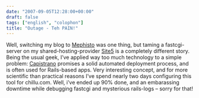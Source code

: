```yaml
---
date: "2007-09-05T12:28:00+00:00"
draft: false
tags: ["english", "colophon"]
title: "Outage - Teh PAIN!"
---
```

Well, switching my blog to [Mephisto](http://www.mephistoblog.com)
was one thing, but taming a fastcgi-server on my
shared-hosting-provider [Site5](http://www.site5.com) is a
completely different story. Being the usual geek, I’ve applied way
too much technology to a simple problem:
[Capistrano](http://www.capify.org/) promises a solid automated
deployment process, and is often used for Rails-based apps. Very
interesting concept, and for more scientific than practical reasons
I’ve spend nearly two days configuring this tool for chillu.com.
Well, i’ve ended up 90% done, and an embarassing downtime while
debugging fastcgi and mysterious rails-logs – sorry for that!



